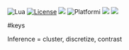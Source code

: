 <img alt="Lua" src="https://img.shields.io/badge/lua-v5.4-blue"> <a href="https://github.com/timm/keys/blob/master/LICENSE.md"><img 
alt="License" src="https://img.shields.io/badge/license-unlicense-red"></a> <img 
src="https://img.shields.io/badge/purpose-ai%20,%20se-blueviolet"> <img 
alt="Platform" src="https://img.shields.io/badge/platform-osx%20,%20linux-lightgrey">i <a 
href="https://github.com/timm/keys/actions"><img src="https://github.com/timm/keys/actions/workflows/unit-test.yml/badge.svg"></a> <a 
href="https://zenodo.org/badge/latestdoi/318809834"><img src="https://zenodo.org/badge/318809834.svg"></a>

#keys


Inference = cluster, discretize, contrast
